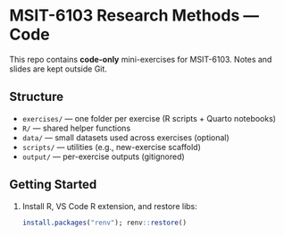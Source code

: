 # MSIT-6103 Research Methods — Code

This repo contains **code-only** mini-exercises for MSIT-6103.
Notes and slides are kept outside Git.

## Structure
- `exercises/` — one folder per exercise (R scripts + Quarto notebooks)
- `R/` — shared helper functions
- `data/` — small datasets used across exercises (optional)
- `scripts/` — utilities (e.g., new-exercise scaffold)
- `output/` — per-exercise outputs (gitignored)

## Getting Started
1. Install R, VS Code R extension, and restore libs:
   ```r
   install.packages("renv"); renv::restore()